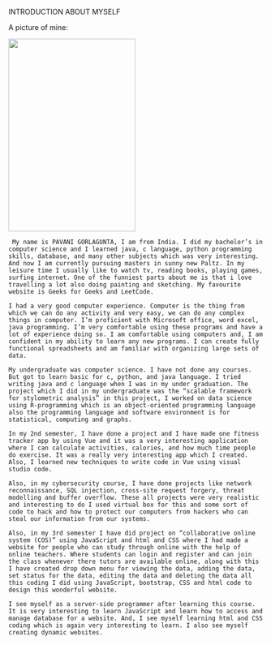 

INTRODUCTION ABOUT MYSELF

A picture of mine:



<img src="https://user-images.githubusercontent.com/60485872/107382143-8fde3600-6abd-11eb-918e-b550da74442e.JPG" width="250" height="380" />



     My name is PAVANI GORLAGUNTA, I am from India. I did my bachelor’s in computer science and I learned java, c language, python programming skills, database, and many other subjects which was very interesting. And now I am currently pursuing masters in sunny new Paltz. In my leisure time I usually like to watch tv, reading books, playing games, surfing internet. One of the funniest parts about me is that i love travelling a lot also doing painting and sketching. My favourite website is Geeks for Geeks and LeetCode.

    I had a very good computer experience. Computer is the thing from which we can do any activity and very easy, we can do any complex things in computer. I’m proficient with Microsoft office, word excel, java programming. I’m very comfortable using these programs and have a lot of experience doing so. I am comfortable using computers and, I am confident in my ability to learn any new programs. I can create fully functional spreadsheets and am familiar with organizing large sets of data.

    My undergraduate was computer science. I have not done any courses. But got to learn basic for c, python, and java language. I tried writing java and c language when I was in my under graduation. The project which I did in my undergraduate was the “scalable framework for stylometric analysis” in this project, I worked on data science using R-programming which is an object-oriented programming language also the programming language and software environment is for statistical, computing and graphs.

    In my 2nd semester, I have done a project and I have made one fitness tracker app by using Vue and it was a very interesting application where I can calculate activities, calories, and how much time people do exercise. It was a really very interesting app which I created. Also, I learned new techniques to write code in Vue using visual studio code.

    Also, in my cybersecurity course, I have done projects like network reconnaissance, SQL injection, cross-site request forgery, threat modelling and buffer overflow. These all projects were very realistic and interesting to do I used virtual box for this and some sort of code to hack and how to protect our computers from hackers who can steal our information from our systems.

    Also, in my 3rd semester I have did project on “collaborative online system (COS)” using JavaScript and html and CSS where I had made a website for people who can study through online with the help of online teachers. Where students can login and register and can join the class whenever there tutors are available online, along with this I have created drop down menu for viewing the data, adding the data, set status for the data, editing the data and deleting the data all this coding I did using JavaScript, bootstrap, CSS and html code to design this wonderful website.

    I see myself as a server-side programmer after learning this course. It is very interesting to learn JavaScript and learn how to access and manage database for a website. And, I see myself learning html and CSS coding which is again very interesting to learn. I also see myself creating dynamic websites.

   
